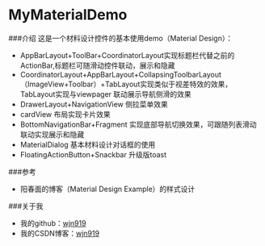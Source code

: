 # MyMaterialDemo
###介绍
这是一个材料设计控件的基本使用demo（Material Design）：
   - AppBarLayout+ToolBar+CoordinatorLayout实现标题栏代替之前的ActionBar,标题栏可随滑动控件联动，展示和隐藏
   - CoordinatorLayout+AppBarLayout+CollapsingToolbarLayout（ImageView+Toolbar）+TabLayout实现类似于视差特效的效果，TabLayout实现与viewpager
   联动展示导航侧滑的效果
   - DrawerLayout+NavigationView 侧拉菜单效果
   - cardView 布局实现卡片效果
   - BottomNavigationBar+Fragment 实现底部导航切换效果，可跟随列表滑动联动实现展示和隐藏
   - MaterialDialog 基本材料设计对话框的使用
   - FloatingActionButton+Snackbar 升级版toast

 ###参考
   - 阳春面的博客（Material Design Example）的样式设计

 ###关于我
   - 我的github：[wjn919](https://github.com/wjn919)
   - 我的CSDN博客：[wjn919](http://blog.csdn.net/wjn_yes)
